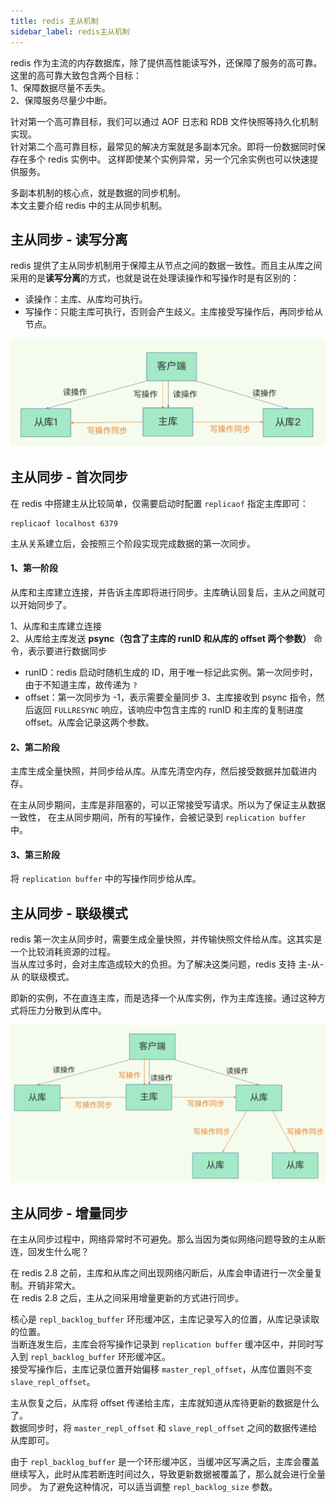 ```yaml
---
title: redis 主从机制
sidebar_label: redis主从机制
---
```


redis 作为主流的内存数据库，除了提供高性能读写外，还保障了服务的高可靠。这里的高可靠大致包含两个目标：    
1、保障数据尽量不丢失。     
2、保障服务尽量少中断。     

针对第一个高可靠目标，我们可以通过 AOF 日志和 RDB 文件快照等持久化机制实现。     
针对第二个高可靠目标，最常见的解决方案就是多副本冗余。即将一份数据同时保存在多个 redis 实例中。
这样即使某个实例异常，另一个冗余实例也可以快速提供服务。

多副本机制的核心点，就是数据的同步机制。   
本文主要介绍 redis 中的主从同步机制。

## 主从同步 - 读写分离
redis 提供了主从同步机制用于保障主从节点之间的数据一致性。而且主从库之间采用的是**读写分离**的方式，也就是说在处理读操作和写操作时是有区别的：
* 读操作：主库、从库均可执行。 
* 写操作：只能主库可执行，否则会产生歧义。主库接受写操作后，再同步给从节点。     

![](./static/3.1.png)

## 主从同步 - 首次同步
在 redis 中搭建主从比较简单，仅需要启动时配置 `replicaof` 指定主库即可：
```text
replicaof localhost 6379
```
主从关系建立后，会按照三个阶段实现完成数据的第一次同步。

#### 1、第一阶段
从库和主库建立连接，并告诉主库即将进行同步。主库确认回复后，主从之间就可以开始同步了。

1、从库和主库建立连接  
2、从库给主库发送 **psync（包含了主库的 runID 和从库的 offset 两个参数）** 命令，表示要进行数据同步  
* runID：redis 启动时随机生成的 ID，用于唯一标记此实例。第一次同步时，由于不知道主库，故传递为 `?`
* offset：第一次同步为 -1，表示需要全量同步
3、主库接收到 psync 指令，然后返回 `FULLRESYNC` 响应，该响应中包含主库的 runID 和主库的复制进度 offset。从库会记录这两个参数。

#### 2、第二阶段
主库生成全量快照，并同步给从库。从库先清空内存，然后接受数据并加载进内存。

在主从同步期间，主库是非阻塞的，可以正常接受写请求。所以为了保证主从数据一致性，
在主从同步期间，所有的写操作，会被记录到 `replication buffer` 中。

#### 3、第三阶段
将 `replication buffer` 中的写操作同步给从库。


## 主从同步 - 联级模式
redis 第一次主从同步时，需要生成全量快照，并传输快照文件给从库。这其实是一个比较消耗资源的过程。  
当从库过多时，会对主库造成较大的负担。为了解决这类问题，redis 支持 主-从-从 的联级模式。

即新的实例，不在直连主库，而是选择一个从库实例，作为主库连接。通过这种方式将压力分散到从库中。

![](./static/3.2.png)


## 主从同步 - 增量同步
在主从同步过程中，网络异常时不可避免。那么当因为类似网络问题导致的主从断连，回发生什么呢？

在 redis 2.8 之前，主库和从库之间出现网络闪断后，从库会申请进行一次全量复制。开销非常大。   
在 redis 2.8 之后，主从之间采用增量更新的方式进行同步。

核心是 `repl_backlog_buffer` 环形缓冲区，主库记录写入的位置，从库记录读取的位置。    
当断连发生后，主库会将写操作记录到 `replication buffer` 缓冲区中，并同时写入到 `repl_backlog_buffer` 环形缓冲区。   
接受写操作后，主库记录位置开始偏移 `master_repl_offset`，从库位置则不变 `slave_repl_offset`。

主从恢复之后，从库将 offset 传递给主库，主库就知道从库待更新的数据是什么了。  
数据同步时，将 `master_repl_offset` 和 `slave_repl_offset` 之间的数据传递给从库即可。

由于 `repl_backlog_buffer` 是一个环形缓冲区，当缓冲区写满之后，主库会覆盖继续写入，此时从库若断连时间过久，导致更新数据被覆盖了，那么就会进行全量同步。
为了避免这种情况，可以适当调整 `repl_backlog_size` 参数。


